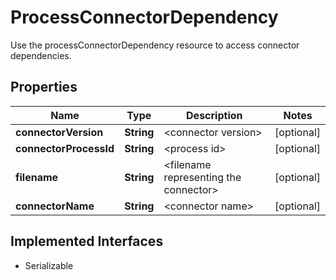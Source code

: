 

# ProcessConnectorDependency

Use the processConnectorDependency resource to access connector dependencies.
## Properties

Name | Type | Description | Notes
------------ | ------------- | ------------- | -------------
**connectorVersion** | **String** | &lt;connector version&gt; |  [optional]
**connectorProcessId** | **String** | &lt;process id&gt; |  [optional]
**filename** | **String** | &lt;filename representing the connector&gt; |  [optional]
**connectorName** | **String** | &lt;connector name&gt; |  [optional]


## Implemented Interfaces

* Serializable


